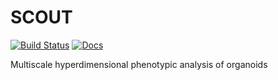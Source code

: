 # SCOUT
[![Build Status](https://travis-ci.org/chunglabmit/scout.svg?branch=master)](https://travis-ci.org/chunglabmit/scout)
[![Docs](https://img.shields.io/badge/docs-0.1.0a-brightgreen.svg)](https://chunglabmit.github.io/scout/)

Multiscale hyperdimensional phenotypic analysis of organoids

